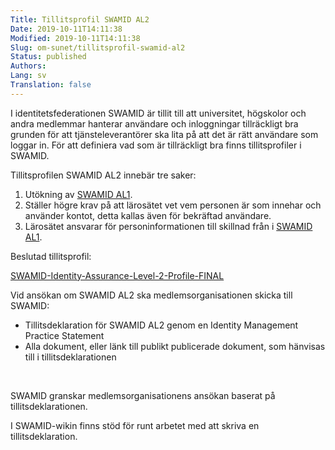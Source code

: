 ```yaml
---
Title: Tillitsprofil SWAMID AL2
Date: 2019-10-11T14:11:38
Modified: 2019-10-11T14:11:38
Slug: om-sunet/tillitsprofil-swamid-al2
Status: published
Authors: 
Lang: sv
Translation: false
---
```


I identitetsfederationen SWAMID är tillit till att universitet, högskolor och andra medlemmar hanterar användare och inloggningar tillräckligt bra grunden för att tjänsteleverantörer ska lita på att det är rätt användare som loggar in. För att definiera vad som är tillräckligt bra finns tillitsprofiler i SWAMID.

Tillitsprofilen SWAMID AL2 innebär tre saker:

1. Utökning av [SWAMID AL1](http://web-wp.sunet.se/om-swamid/swamid-identity-assurance-level-1-profile/).
2. Ställer högre krav på att lärosätet vet vem personen är som innehar och använder kontot, detta kallas även för bekräftad användare.
3. Lärosätet ansvarar för personinformationen till skillnad från i [SWAMID AL1](http://web-wp.sunet.se/om-swamid/swamid-identity-assurance-level-1-profile/).

Beslutad tillitsprofil:

[SWAMID-Identity-Assurance-Level-2-Profile-FINAL](http://web-wp.sunet.se/wp-content/uploads/2019/10/SWAMID-Identity-Assurance-Level-2-Profile-FINAL.pdf)

Vid ansökan om SWAMID AL2 ska medlemsorganisationen skicka till SWAMID:

* Tillitsdeklaration för SWAMID AL2 genom en Identity Management Practice Statement
* Alla dokument, eller länk till publikt publicerade dokument, som hänvisas till i tillitsdeklarationen

 

SWAMID granskar medlemsorganisationens ansökan baserat på tillitsdeklarationen.

I SWAMID-wikin finns stöd för runt arbetet med att skriva en tillitsdeklaration.

